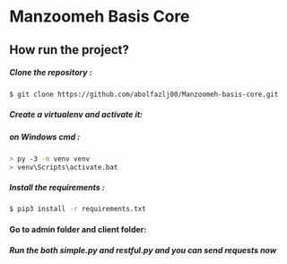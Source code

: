 # Manzoomeh Basis Core

## How run the project?


##### Clone the repository :
```bash
$ git clone https://github.com/abolfazlj00/Manzoomeh-basis-core.git
```
##### Create a virtualenv and activate it:
##### on Windows cmd : 
 ```bash
> py -3 -m venv venv
> venv\Scripts\activate.bat
```
##### Install the requirements :
```bash
$ pip3 install -r requirements.txt
```
#### Go to admin folder and client folder: 
##### Run the both simple.py and restful.py and you can send requests now
